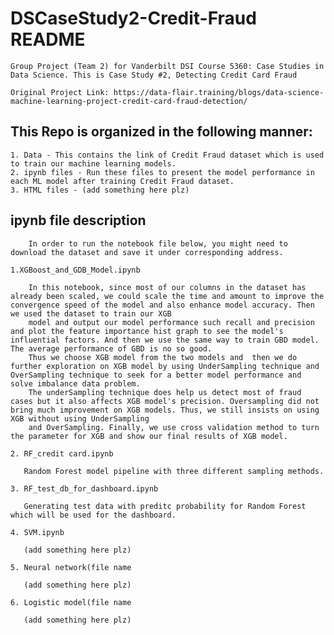 # DSCaseStudy2-Credit-Fraud README
    Group Project (Team 2) for Vanderbilt DSI Course 5360: Case Studies in Data Science. This is Case Study #2, Detecting Credit Card Fraud

    Original Project Link: https://data-flair.training/blogs/data-science-machine-learning-project-credit-card-fraud-detection/

## This Repo is organized in the following manner: 
    1. Data - This contains the link of Credit Fraud dataset which is used to train our machine learning models.
    2. ipynb files - Run these files to present the model performance in each ML model after training Credit Fraud dataset.
    3. HTML files - (add something here plz)

## ipynb file description
        In order to run the notebook file below, you might need to download the dataset and save it under corresponding address.

    1.XGBoost_and_GDB_Model.ipynb
    
        In this notebook, since most of our columns in the dataset has already been scaled, we could scale the time and amount to improve the convergence speed of the model and also enhance model accuracy. Then we used the dataset to train our XGB 
        model and output our model performance such recall and precision and plot the feature importance hist graph to see the model's influential factors. And then we use the same way to train GBD model. The average performance of GBD is no so good. 
        Thus we choose XGB model from the two models and  then we do further exploration on XGB model by using UnderSampling technique and OverSampling technique to seek for a better model performance and solve imbalance data problem. 
        The underSampling technique does help us detect most of fraud cases but it also affects XGB model's precision. Oversampling did not bring much improvement on XGB models. Thus, we still insists on using XGB without using UnderSampling 
        and OverSampling. Finally, we use cross validation method to turn the parameter for XGB and show our final results of XGB model.

    2. RF_credit card.ipynb
    
       Random Forest model pipeline with three different sampling methods.
   
    3. RF_test_db_for_dashboard.ipynb   
    
       Generating test data with preditc probability for Random Forest which will be used for the dashboard.
       
    4. SVM.ipynb
    
       (add something here plz)
       
    5. Neural network(file name
    
       (add something here plz)
       
    6. Logistic model(file name
    
       (add something here plz)
